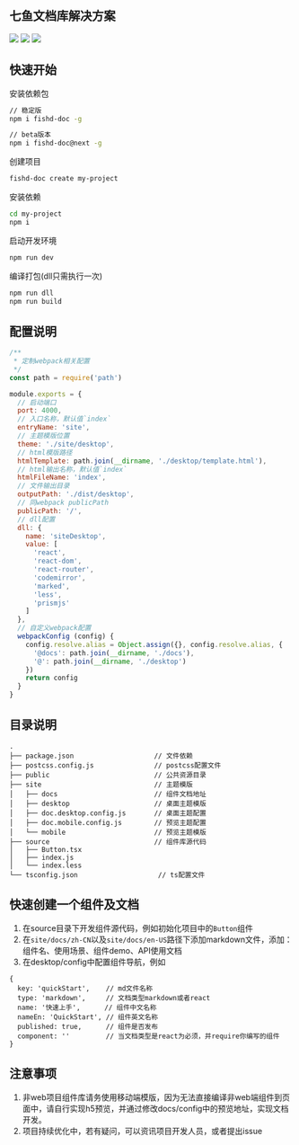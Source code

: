 ## 七鱼文档库解决方案
![](https://img.shields.io/github/issues/NSFI/fishd-doc)
![](https://img.shields.io/github/forks/NSFI/fishd-doc)
![](https://img.shields.io/github/stars/NSFI/fishd-doc)

## 快速开始
安装依赖包
```sh
// 稳定版
npm i fishd-doc -g

// beta版本
npm i fishd-doc@next -g
```

创建项目
```sh
fishd-doc create my-project
```

安装依赖
```sh
cd my-project
npm i
```

启动开发环境
```sh
npm run dev
```

编译打包(dll只需执行一次)
```sh
npm run dll
npm run build
```

## 配置说明
```js
/**
 * 定制webpack相关配置
 */
const path = require('path')

module.exports = {
  // 启动端口
  port: 4000,
  // 入口名称，默认值`index`
  entryName: 'site',
  // 主题模版位置
  theme: './site/desktop',
  // html模版路径
  htmlTemplate: path.join(__dirname, './desktop/template.html'),
  // html输出名称，默认值`index`
  htmlFileName: 'index',
  // 文件输出目录
  outputPath: './dist/desktop',
  // 同webpack publicPath
  publicPath: '/',
  // dll配置
  dll: {
    name: 'siteDesktop',
    value: [
      'react',
      'react-dom',
      'react-router',
      'codemirror',
      'marked',
      'less',
      'prismjs'
    ]
  },
  // 自定义webpack配置
  webpackConfig (config) {
    config.resolve.alias = Object.assign({}, config.resolve.alias, {
      '@docs': path.join(__dirname, './docs'),
      '@': path.join(__dirname, './desktop')
    })
    return config
  }
}

```

## 目录说明
```
.
├── package.json                    // 文件依赖
├── postcss.config.js               // postcss配置文件
├── public                          // 公共资源目录
├── site                            // 主题模版
│   ├── docs                        // 组件文档地址
│   ├── desktop                     // 桌面主题模版
│   ├── doc.desktop.config.js       // 桌面主题配置
│   ├── doc.mobile.config.js        // 预览主题配置
│   └── mobile                      // 预览主题模版
├── source                          // 组件库源代码
│   ├── Button.tsx
│   ├── index.js
│   └── index.less
└── tsconfig.json                    // ts配置文件
```

## 快速创建一个组件及文档
1. 在source目录下开发组件源代码，例如初始化项目中的`Button`组件
2. 在`site/docs/zh-CN`以及`site/docs/en-US`路径下添加markdown文件，添加：组件名、使用场景、组件demo、API使用文档
3. 在desktop/config中配置组件导航，例如
```
{
  key: 'quickStart',    // md文件名称
  type: 'markdown',     // 文档类型markdown或者react
  name: '快速上手',      // 组件中文名称
  nameEn: 'QuickStart', // 组件英文名称
  published: true,      // 组件是否发布
  component: ''         // 当文档类型是react为必须，并require你编写的组件
}
```

## 注意事项
1. 非web项目组件库请务使用移动端模版，因为无法直接编译非web端组件到页面中，请自行实现h5预览，并通过修改docs/config中的预览地址，实现文档开发。
2. 项目持续优化中，若有疑问，可以资讯项目开发人员，或者提出issue